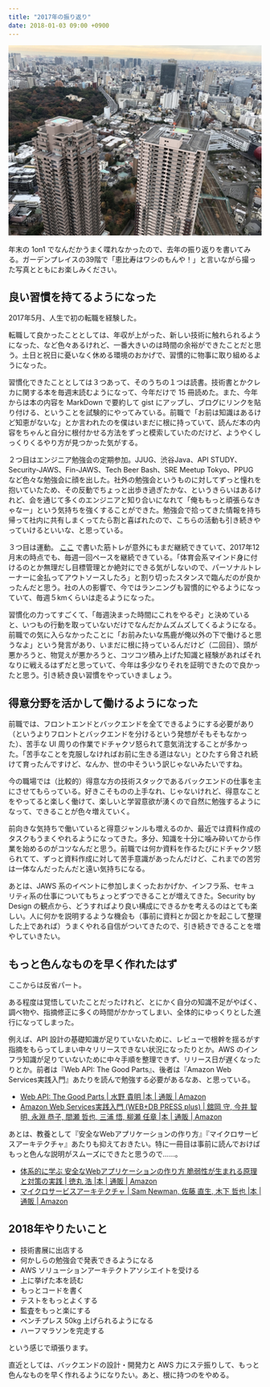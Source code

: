 ```yaml
---
title: "2017年の振り返り"
date: 2018-01-03 09:00 +0900
---
```


![](./20171215122740.jpg)

年末の 1on1 でなんだかうまく喋れなかったので、去年の振り返りを書いてみる。ガーデンプレイスの39階で「恵比寿はワシのもんや！」と言いながら撮った写真とともにお楽しみください。

## 良い習慣を持てるようになった
2017年5月、人生で初の転職を経験した。

転職して良かったこととしては、年収が上がった、新しい技術に触れられるようになった、など色々あるけれど、一番大きいのは時間の余裕ができたことだと思う。土日と祝日に憂いなく休める環境のおかげで、習慣的に物事に取り組めるようになった。

習慣化できたこととしては３つあって、そのうちの１つは読書。技術書とかクレカに関する本を毎週末読むようになって、今年だけで 15 冊読めた。また、今年からは本の内容を MarkDown で要約して gist にアップし、ブログにリンクを貼り付ける、ということを試験的にやってみている。前職で「お前は知識はあるけど知恵がないな」とか言われたのを僕はいまだに根に持っていて、読んだ本の内容をちゃんと自分に根付かせる方法をずっと模索していたのだけど、ようやくしっくりくるやり方が見つかった気がする。

２つ目はエンジニア勉強会の定期参加。JJUG、渋谷Java、API STUDY、Security-JAWS、Fin-JAWS、Tech Beer Bash、SRE Meetup Tokyo、PPUG など色々な勉強会に顔を出した。社外の勉強会というものに対してずっと憧れを抱いていたため、その反動でちょっと出歩き過ぎたかな、というきらいはあるけれど、会を通じて多くのエンジニアと知り合いになれて「俺ももっと頑張らなきゃなー」という気持ちを強くすることができた。勉強会で拾ってきた情報を持ち帰って社内に共有しまくってたら割と喜ばれたので、こちらの活動も引き続きやっていけるといいな、と思っている。

３つ目は運動。 [ここ](/1493856000) で書いた筋トレが意外にもまだ継続できていて、2017年12月末の時点でも、毎週一回ペースを継続できている。「体育会系マインド身に付けるのとか無理だし目標管理とか絶対にできる気がしないので、パーソナルトレーナーに金払ってアウトソースしたろ」と割り切ったスタンスで臨んだのが良かったんだと思う。社の人の影響で、今ではランニングも習慣的にやるようになっていて、毎週５kmくらいは走るようになった。

習慣化の力ってすごくて、「毎週決まった時間にこれをやるぞ」と決めていると、いつもの行動を取っていないだけでなんだかムズムズしてくるようになる。前職での気に入らなかったことに「お前みたいな馬鹿が俺以外の下で働けると思うなよ」という発言があり、いまだに根に持っているんだけど（二回目）、頭が悪かろうと、物覚えが悪かろうと、コツコツ積み上げた知識と経験があればそれなりに戦えるはずだと思っていて、今年は多少なりそれを証明できたので良かったと思う。引き続き良い習慣をやっていきましょう。

## 得意分野を活かして働けるようになった
前職では、フロントエンドとバックエンドを全てできるようにする必要があり（というよりフロントとバックエンドを分けるという発想がそもそもなかった）、苦手な UI 周りの作業でドチャクソ怒られて意気消沈することが多かった。「苦手なことを克服しなければお前に生きる道はない」とひたすら脅され続けて育ったんですけど、なんか、世の中そういう訳じゃないみたいですね。

今の職場では（比較的）得意な方の技術スタックであるバックエンドの仕事を主にさせてもらっている。好きこそものの上手なれ、じゃないけれど、得意なことをやってると楽しく働けて、楽しいと学習意欲が湧くので自然に勉強するようになって、できることが色々増えていく。

前向きな気持ちで働いていると得意ジャンルも増えるのか、最近では資料作成のタスクもうまくやれるようになってきた。多分、知識を十分に噛み砕いてから作業を始めるのがコツなんだと思う。前職では何か資料を作るたびにドチャクソ怒られてて、ずっと資料作成に対して苦手意識があったんだけど、これまでの苦労は一体なんだったんだと遠い気持ちになる。

あとは、JAWS 系のイベントに参加しまくったおかげか、インフラ系、セキュリティ系の仕事についてもちょっとずつできることが増えてきた。Security by Design の観点から、どうすればより良い構成にできるかを考えるのはとても楽しい。人に何かを説明するような機会も（事前に資料とか図とかを起こして整理した上であれば）うまくやれる自信がついてきたので、引き続きできることを増やしていきたい。

## もっと色んなものを早く作れたはず
ここからは反省パート。

ある程度は覚悟していたことだったけれど、とにかく自分の知識不足がやばく、調べ物や、指摘修正に多くの時間がかかってしまい、全体的にゆっくりとした進行になってしまった。

例えば、API 設計の基礎知識が足りていないために、レビューで根幹を揺るがす指摘をもらってしまい中々リリースできない状況になったりとか。AWS のインフラ知識が足りていないために中々手順を整理できず、リリース日が遅くなったりとか。前者は『Web API: The Good Parts』、後者は『Amazon Web Services実践入門』あたりを読んで勉強する必要があるなあ、と思っている。

- [Web API: The Good Parts | 水野 貴明 |本 | 通販 | Amazon](https://www.amazon.co.jp/dp/4873116864/)
- [Amazon Web Services実践入門 (WEB+DB PRESS plus) | 舘岡 守, 今井 智明, 永淵 恭子, 間瀬 哲也, 三浦 悟, 柳瀬 任章 |本 | 通販 | Amazon](https://www.amazon.co.jp/dp/4774176737/)

あとは、教養として『安全なWebアプリケーションの作り方』『マイクロサービスアーキテクチャ』あたりも抑えておきたい。特に一冊目は事前に読んでおけばもっと色んな説明がスムーズにできたと思うので……。

- [体系的に学ぶ 安全なWebアプリケーションの作り方 脆弱性が生まれる原理と対策の実践 | 徳丸 浩 |本 | 通販 | Amazon](https://www.amazon.co.jp/dp/4797361190/)
- [マイクロサービスアーキテクチャ | Sam Newman, 佐藤 直生, 木下 哲也 |本 | 通販 | Amazon](https://www.amazon.co.jp/dp/4873117607/)

## 2018年やりたいこと
- 技術書展に出店する
- 何かしらの勉強会で発表できるようになる
- AWS ソリューションアーキテクトアソシエイトを受ける
- 上に挙げた本を読む
- もっとコードを書く
- テストをもっとよくする
- 監査をもっと楽にする
- ベンチプレス 50kg 上げられるようになる
- ハーフマラソンを完走する

という感じで頑張ります。

直近としては、バックエンドの設計・開発力と AWS 力にステ振りして、もっと色んなものを早く作れるようになりたい。あと、根に持つのをやめる。
